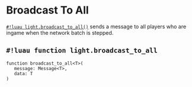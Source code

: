 # Broadcast To All

[`#!luau light.broadcast_to_all()`](./broadcast_to_all.md) sends a message to all players who are ingame when the
network batch is stepped.

## `#!luau function light.broadcast_to_all`

```luau title='<!-- server --> <!-- sync -->'
function broadcast_to_all<T>(
   message: Message<T>,
   data: T
)
```
